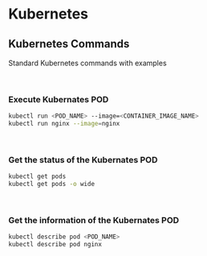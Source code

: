 # Kubernetes

## Kubernetes Commands

Standard Kubernetes commands with examples

<br/>

### Execute Kubernates POD

```sh
kubectl run <POD_NAME> --image=<CONTAINER_IMAGE_NAME>
kubectl run nginx --image=nginx
```

<br/>

### Get the status of the Kubernates POD

```sh
kubectl get pods
kubectl get pods -o wide
```

<br/>

### Get the information of the Kubernates POD

```sh
kubectl describe pod <POD_NAME>
kubectl describe pod nginx
```

<br/>
<br/>
